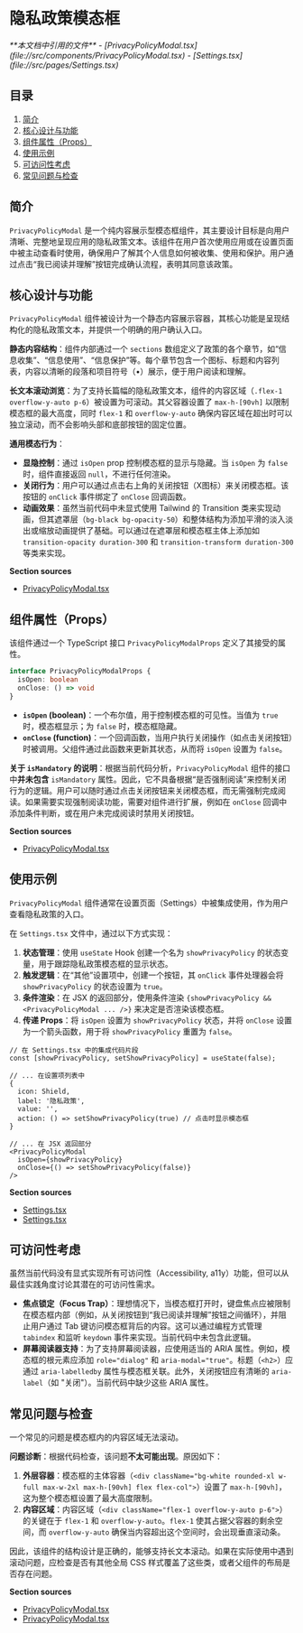 # 隐私政策模态框

<cite>
**本文档中引用的文件**  
- [PrivacyPolicyModal.tsx](file://src/components/PrivacyPolicyModal.tsx)
- [Settings.tsx](file://src/pages/Settings.tsx)
</cite>

## 目录
1. [简介](#简介)
2. [核心设计与功能](#核心设计与功能)
3. [组件属性（Props）](#组件属性props)
4. [使用示例](#使用示例)
5. [可访问性考虑](#可访问性考虑)
6. [常见问题与检查](#常见问题与检查)

## 简介
`PrivacyPolicyModal` 是一个纯内容展示型模态框组件，其主要设计目标是向用户清晰、完整地呈现应用的隐私政策文本。该组件在用户首次使用应用或在设置页面中被主动查看时使用，确保用户了解其个人信息如何被收集、使用和保护。用户通过点击“我已阅读并理解”按钮完成确认流程，表明其同意该政策。

## 核心设计与功能
`PrivacyPolicyModal` 组件被设计为一个静态内容展示容器，其核心功能是呈现结构化的隐私政策文本，并提供一个明确的用户确认入口。

**静态内容结构**：组件内部通过一个 `sections` 数组定义了政策的各个章节，如“信息收集”、“信息使用”、“信息保护”等。每个章节包含一个图标、标题和内容列表，内容以清晰的段落和项目符号（•）展示，便于用户阅读和理解。

**长文本滚动浏览**：为了支持长篇幅的隐私政策文本，组件的内容区域（`.flex-1 overflow-y-auto p-6`）被设置为可滚动。其父容器设置了 `max-h-[90vh]` 以限制模态框的最大高度，同时 `flex-1` 和 `overflow-y-auto` 确保内容区域在超出时可以独立滚动，而不会影响头部和底部按钮的固定位置。

**通用模态行为**：
- **显隐控制**：通过 `isOpen` prop 控制模态框的显示与隐藏。当 `isOpen` 为 `false` 时，组件直接返回 `null`，不进行任何渲染。
- **关闭行为**：用户可以通过点击右上角的关闭按钮（X图标）来关闭模态框。该按钮的 `onClick` 事件绑定了 `onClose` 回调函数。
- **动画效果**：虽然当前代码中未显式使用 Tailwind 的 Transition 类来实现动画，但其遮罩层（`bg-black bg-opacity-50`）和整体结构为添加平滑的淡入淡出或缩放动画提供了基础。可以通过在遮罩层和模态框主体上添加如 `transition-opacity duration-300` 和 `transition-transform duration-300` 等类来实现。

**Section sources**
- [PrivacyPolicyModal.tsx](file://src/components/PrivacyPolicyModal.tsx#L7-L174)

## 组件属性（Props）
该组件通过一个 TypeScript 接口 `PrivacyPolicyModalProps` 定义了其接受的属性。

```typescript
interface PrivacyPolicyModalProps {
  isOpen: boolean
  onClose: () => void
}
```

- **`isOpen` (boolean)**：一个布尔值，用于控制模态框的可见性。当值为 `true` 时，模态框显示；为 `false` 时，模态框隐藏。
- **`onClose` (function)**：一个回调函数，当用户执行关闭操作（如点击关闭按钮）时被调用。父组件通过此函数来更新其状态，从而将 `isOpen` 设置为 `false`。

**关于 `isMandatory` 的说明**：根据当前代码分析，`PrivacyPolicyModal` 组件的接口中**并未包含** `isMandatory` 属性。因此，它不具备根据“是否强制阅读”来控制关闭行为的逻辑。用户可以随时通过点击关闭按钮来关闭模态框，而无需强制完成阅读。如果需要实现强制阅读功能，需要对组件进行扩展，例如在 `onClose` 回调中添加条件判断，或在用户未完成阅读时禁用关闭按钮。

**Section sources**
- [PrivacyPolicyModal.tsx](file://src/components/PrivacyPolicyModal.tsx#L2-L5)

## 使用示例
`PrivacyPolicyModal` 组件通常在设置页面（Settings）中被集成使用，作为用户查看隐私政策的入口。

在 `Settings.tsx` 文件中，通过以下方式实现：
1.  **状态管理**：使用 `useState` Hook 创建一个名为 `showPrivacyPolicy` 的状态变量，用于跟踪隐私政策模态框的显示状态。
2.  **触发逻辑**：在“其他”设置项中，创建一个按钮，其 `onClick` 事件处理器会将 `showPrivacyPolicy` 的状态设置为 `true`。
3.  **条件渲染**：在 JSX 的返回部分，使用条件渲染 `{showPrivacyPolicy && <PrivacyPolicyModal ... />}` 来决定是否渲染该模态框。
4.  **传递 Props**：将 `isOpen` 设置为 `showPrivacyPolicy` 状态，并将 `onClose` 设置为一个箭头函数，用于将 `showPrivacyPolicy` 重置为 `false`。

```tsx
// 在 Settings.tsx 中的集成代码片段
const [showPrivacyPolicy, setShowPrivacyPolicy] = useState(false);

// ... 在设置项列表中
{
  icon: Shield,
  label: '隐私政策',
  value: '',
  action: () => setShowPrivacyPolicy(true) // 点击时显示模态框
}

// ... 在 JSX 返回部分
<PrivacyPolicyModal 
  isOpen={showPrivacyPolicy}
  onClose={() => setShowPrivacyPolicy(false)}
/>
```

**Section sources**
- [Settings.tsx](file://src/pages/Settings.tsx#L44-L45)
- [Settings.tsx](file://src/pages/Settings.tsx#L586-L592)

## 可访问性考虑
虽然当前代码没有显式实现所有可访问性（Accessibility, a11y）功能，但可以从最佳实践角度讨论其潜在的可访问性需求。

- **焦点锁定（Focus Trap）**：理想情况下，当模态框打开时，键盘焦点应被限制在模态框内部（例如，从关闭按钮到“我已阅读并理解”按钮之间循环），并阻止用户通过 Tab 键访问模态框背后的内容。这可以通过编程方式管理 `tabindex` 和监听 `keydown` 事件来实现。当前代码中未包含此逻辑。
- **屏幕阅读器支持**：为了支持屏幕阅读器，应使用适当的 ARIA 属性。例如，模态框的根元素应添加 `role="dialog"` 和 `aria-modal="true"`。标题（`<h2>`）应通过 `aria-labelledby` 属性与模态框关联。此外，关闭按钮应有清晰的 `aria-label`（如 "关闭"）。当前代码中缺少这些 ARIA 属性。

## 常见问题与检查
一个常见的问题是模态框内的内容区域无法滚动。

**问题诊断**：根据代码检查，该问题**不太可能出现**。原因如下：
1.  **外层容器**：模态框的主体容器（`<div className="bg-white rounded-xl w-full max-w-2xl max-h-[90vh] flex flex-col">`）设置了 `max-h-[90vh]`，这为整个模态框设置了最大高度限制。
2.  **内容区域**：内容区域（`<div className="flex-1 overflow-y-auto p-6">`）的关键在于 `flex-1` 和 `overflow-y-auto`。`flex-1` 使其占据父容器的剩余空间，而 `overflow-y-auto` 确保当内容超出这个空间时，会出现垂直滚动条。

因此，该组件的结构设计是正确的，能够支持长文本滚动。如果在实际使用中遇到滚动问题，应检查是否有其他全局 CSS 样式覆盖了这些类，或者父组件的布局是否存在问题。

**Section sources**
- [PrivacyPolicyModal.tsx](file://src/components/PrivacyPolicyModal.tsx#L86)
- [PrivacyPolicyModal.tsx](file://src/components/PrivacyPolicyModal.tsx#L102)